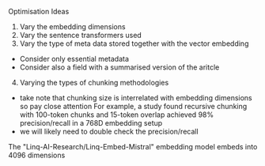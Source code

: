 Optimisation Ideas
1) Vary the embedding dimensions
2) Vary the sentence transformers used
3) Vary the type of meta data stored together with the vector embedding
- Consider only essential metadata
- Consider also a field with a summarised version of the aritcle

4) Varying the types of chunking methodologies
- take note that chunking size is interrelated with embedding dimensions so pay close attention
For example, a study found recursive chunking with 100-token chunks and 15-token overlap achieved 98% precision/recall in a 768D embedding setup
- we will likely need to double check the precision/recall

The "Linq-AI-Research/Linq-Embed-Mistral" embedding model embeds into 4096 dimensions

